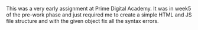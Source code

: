 This was a very early assignment at Prime Digital Academy. It was in week5 of the pre-work phase and just required me to create a simple HTML and JS file structure and with the given object fix all the syntax errors.
